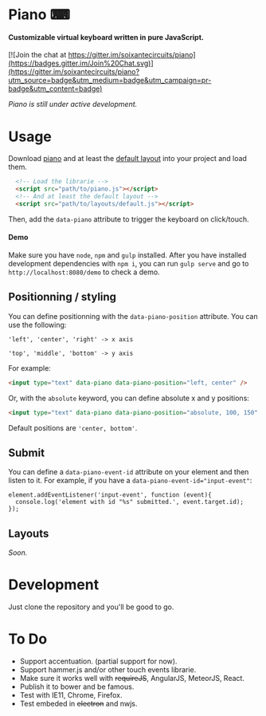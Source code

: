 # Piano ⌨

#### Customizable virtual keyboard written in pure JavaScript.

[![Join the chat at https://gitter.im/soixantecircuits/piano](https://badges.gitter.im/Join%20Chat.svg)](https://gitter.im/soixantecircuits/piano?utm_source=badge&utm_medium=badge&utm_campaign=pr-badge&utm_content=badge)

*Piano is still under active development.*

# Usage

Download [piano](piano.js) and at least the [default layout](layouts/default.js) into your project and load them.

```html
  <!-- Load the librarie -->
  <script src="path/to/piano.js"></script>
  <!-- And at least the default layout -->
  <script src="path/to/layouts/default.js"></script>
```

Then, add the `data-piano` attribute to trigger the keyboard on click/touch.

#### Demo

Make sure you have `node`, `npm` and `gulp` installed. After you have installed development dependencies with `npm i`, you can run `gulp serve` and go to `http://localhost:8080/demo` to check a demo.

## Positionning / styling

You can define positionning with the `data-piano-position` attribute. You can use the following:

`'left', 'center', 'right' -> x axis`

`'top', 'middle', 'bottom' -> y axis`

For example:

```html
<input type="text" data-piano data-piano-position="left, center" />
```

Or, with the `absolute` keyword, you can define absolute x and y positions:

```html
<input type="text" data-piano data-piano-position="absolute, 100, 150" />
```

Default positions are `'center, bottom'`.

## Submit

You can define a `data-piano-event-id` attribute on your element and then listen to it.
For example, if you have a `data-piano-event-id="input-event"`:

```
element.addEventListener('input-event', function (event){
  console.log('element with id "%s" submitted.', event.target.id);
});
```

## Layouts

*Soon.*

# Development

Just clone the repository and you'll be good to go.

# To Do

- Support accentuation. (partial support for now).
- Support hammer.js and/or other touch events librarie.
- Make sure it works well with ~~requireJS~~, AngularJS, MeteorJS, React.
- Publish it to bower and be famous.
- Test with IE11, Chrome, Firefox.
- Test embeded in ~~electron~~ and nwjs.
